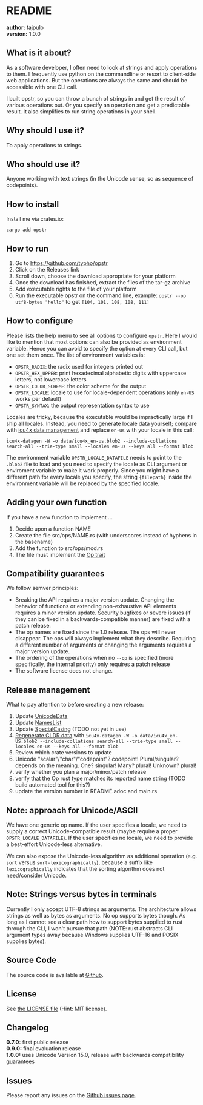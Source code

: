 # README

**author:** tajpulo <br/>
**version:** 1.0.0

## What is it about?

As a software developer, I often need to look at strings and apply operations to them.
I frequently use python on the commandline or resort to client-side web applications.
But the operations are always the same and should be accessible with one CLI call.

I built opstr, so you can throw a bunch of strings in and get the result of various operations out.
Or you specify an operation and get a predictable result.
It also simplifies to run string operations in your shell.

## Why should I use it?

To apply operations to strings.

## Who should use it?

Anyone working with text strings (in the Unicode sense, so as sequence of codepoints).

## How to install

Install me via crates.io:

```
cargo add opstr
```

## How to run

1. Go to https://github.com/typho/opstr
2. Click on the Releases link
3. Scroll down, choose the download appropriate for your platform
4. Once the download has finished, extract the files of the tar-gz archive
5. Add executable rights to the file of your platform
6. Run the executable opstr on the command line, example: `opstr --op utf8-bytes "hello"` to get `[104, 101, 108, 108, 111]`

## How to configure

Please lists the help menu to see all options to configure `opstr`.
Here I would like to mention that most options can also be provided as environment variable.
Hence you can avoid to specify the option at every CLI call, but one set them once.
The list of environment variables is:

* `OPSTR_RADIX`: the radix used for integers printed out
* `OPSTR_HEX_UPPER`: print hexadecimal alphabetic digits with uppercase letters, not lowercase letters
* `OPSTR_COLOR_SCHEME`: the color scheme for the output
* `OPSTR_LOCALE`: locale to use for locale-dependent operations (only `en-US` works per default)
* `OPSTR_SYNTAX`: the output representation syntax to use

Locales are tricky, because the executable would be impractically large if I ship all locales.
Instead, you need to generate locale data yourself; compare with [icu4x data management](https://github.com/unicode-org/icu4x/blob/main/tutorials/data_management.md) and replace `en-us` with your locale in this call:

`icu4x-datagen -W -o data/icu4x_en-us.blob2 --include-collations search-all --trie-type small --locales en-us --keys all --format blob`

The environment variable `OPSTR_LOCALE_DATAFILE` needs to point to the `.blob2` file to load and you need to specify the locale as CLI argument or enviroment variable to make it work properly. Since you might have a different path for every locale you specify, the string `{filepath}` inside the environment variable will be replaced by the specified locale.

## Adding your own function

If you have a new function to implement …

1. Decide upon a function NAME
2. Create the file src/ops/NAME.rs (with underscores instead of hyphens in the basename)
4. Add the function to src/ops/mod.rs
5. The file must implement the [Op trait](src/ops/traits.rs)

## Compatibility guarantees

We follow semver principles:

* Breaking the API requires a major version update. Changing the behavior of functions or extending non-exhaustive API elements requires a minor version update. Security bugfixes or severe issues (if they can be fixed in a backwards-compatible manner) are fixed with a patch release.
* The op names are fixed since the 1.0 release. The ops will never disappear. The ops will always implement what they describe. Requiring a different number of arguments or changing the arguments requires a major version update.
* The ordering of the operations when no `--op` is specified (more specifically, the internal priority) only requires a patch release
* The software license does not change.

## Release management

What to pay attention to before creating a new release:

1. Update [UnicodeData](https://www.unicode.org/Public/UCD/latest/ucd/UnicodeData.txt)
2. Update [NamesList](https://www.unicode.org/Public/UCD/latest/ucd/NamesList.txt)
3. Update [SpecialCasing](https://www.unicode.org/Public/UCD/latest/ucd/SpecialCasing.txt) (TODO not yet in use)
4. [Regenerate CLDR data](https://github.com/unicode-org/icu4x/blob/main/tutorials/data_management.md) with `icu4x-datagen -W -o data/icu4x_en-US.blob2 --include-collations search-all --trie-type small --locales en-us --keys all --format blob`
5. Review which crate versions to update
6. Unicode "scalar"/"char"/"codepoint"? codepoint! Plural/singular? depends on the meaning. One? singular! Many? plural! Unknown? plural!
7. verify whether you plan a major/minor/patch release
8. verify that the Op rust type matches its reported name string (TODO build automated tool for this?)
9. update the version number in README.adoc and main.rs

## Note: approach for Unicode/ASCII

We have one generic op name. If the user specifies a locale, we need to supply a correct Unicode-compatible result (maybe require a proper `OPSTR_LOCALE_DATAFILE`). If the user specifies no locale, we need to provide a best-effort Unicode-less alternative.

We can also expose the Unicode-less algorithm as additional operation (e.g. `sort` versus `sort-lexicographically`), because a suffix like `lexicographically` indicates that the sorting algorithm does not need/consider Unicode.

## Note: Strings versus bytes in terminals

Currently I only accept UTF-8 strings as arguments. The architecture allows strings as well as bytes as arguments. No op supports bytes though. As long as I cannot see a clear path how to support bytes supplied to rust through the CLI, I won't pursue that path (NOTE: rust abstracts CLI argument types away because Windows supplies UTF-16 and POSIX supplies bytes).

## Source Code

The source code is available at [Github](https://github.com/typho/opstr).

## License

See [the LICENSE file](LICENSE) (Hint: MIT license).

## Changelog

**0.7.0:** first public release <br/>
**0.9.0:** final evaluation release <br/>
**1.0.0:** uses Unicode Version 15.0, release with backwards compatibility guarantees

## Issues

Please report any issues on the [Github issues page](https://github.com/typho/opstr/issues).
